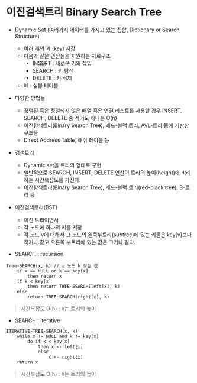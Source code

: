 # 이진검색트리 Binary Search Tree

- Dynamic Set (여러가지 데이터를 가지고 있는 집합, Dictionary or Search Structure)
    * 여러 개의 키 (key) 저장
    * 다음과 같은 연산들을 지원하는 자료구조
        * INSERT : 새로운 키의 삽입
        * SEARCH : 키 탐색
        * DELETE : 키 삭제
    * 예 : 심볼 테이블

- 다양한 방법들
    * 정렬된 혹은 정렬되지 않은 배열 혹은 연결 리스트를 사용할 경우 INSERT, SEARCH, DELETE 중 적어도 하나는 O(n)
    * 이진탐색트리(Binary Search Tree), 레드-블랙 트리, AVL-트리 등에 기반한 구조들
    * Direct Address Table, 해쉬 테이블 등 

- 검색트리
    * Dynamic set을 트리의 형태로 구현
    * 일반적으로 SEARCH, INSERT, DELETE 연산이 트리의 높이(height)에 비례하는 시간복잡도를 가진다.
    * 이진탐색트리(Binary Search Tree), 레드-블랙 트리(red-black tree), B-트리 등

- 이진검색트리(BST)
    * 이진 트리이면서
    * 각 노드에 하나의 키를 저장
    * 각 노드 v에 대해서 그 노드의 왼쪽부트리(subtree)에 있는 키들은 key[v]보다 작거나 같고 오른쪽 부트리에 있는 값은 크거나 같다.

- SEARCH : recursion
```
Tree-SEARCH(x, k) // x 노드 k 찾는 값
    if x == NULL or k == key[x]
        then return x
    if k < key[x]
        then return TREE-SEARCH(left[x], k)
    else
        return TREE-SEARCH(right[x], k)
```
> 시간복잡도 O(h) : h는 트리의 높이
- SEARCH : iterative 
```
ITERATIVE-TREE-SEARCH(x, k)
    while x != NULL and k != key[x]
        do if k < key[x]
            then x <- left[x]
            else
                x <- right[x]
    return x
```
> 시간복잡도 O(h) : h는 트리의 높이



